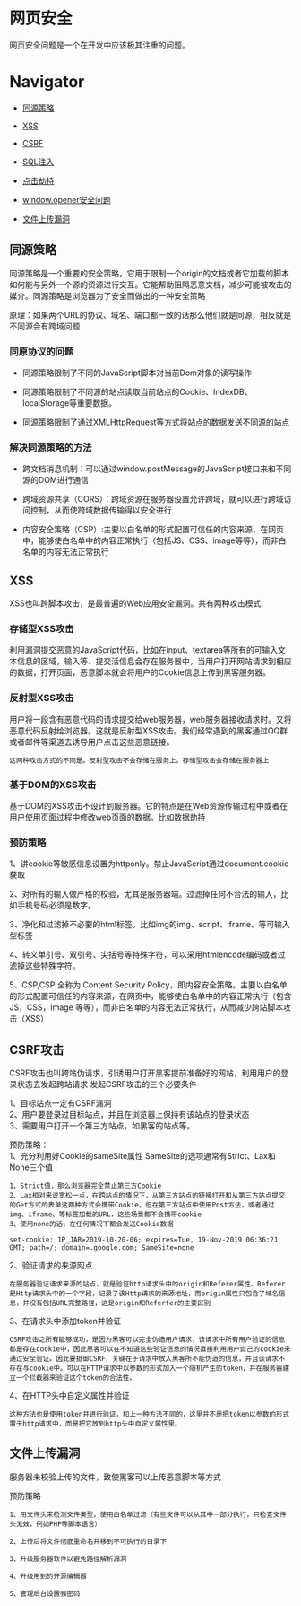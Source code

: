 # 网页安全

网页安全问题是一个在开发中应该极其注重的问题。

# Navigator

* [同源策略](#同源策略)

* [XSS](#XSS)

* [CSRF](#CSRF)

* [SQL注入](#SQL注入)

* [点击劫持](#点击劫持)

* [window.opener安全问题](#window.opener安全问题)

* [文件上传漏洞](#文件上传漏洞)


## 同源策略

同源策略是一个重要的安全策略，它用于限制一个origin的文档或者它加载的脚本如何能与另外一个源的资源进行交互。它能帮助阻隔恶意文档，减少可能被攻击的媒介。同源策略是浏览器为了安全而做出的一种安全策略

原理：如果两个URL的协议、域名、端口都一致的话那么他们就是同源，相反就是不同源会有跨域问题

### 同原协议的问题

* 同源策略限制了不同的JavaScript脚本对当前Dom对象的读写操作

* 同源策略限制了不同源的站点读取当前站点的Cookie、IndexDB、localStorage等重要数据。

* 同源策略限制了通过XMLHttpRequest等方式将站点的数据发送不同源的站点

### 解决同源策略的方法

* 跨文档消息机制：可以通过window.postMessage的JavaScript接口来和不同源的DOM进行通信

* 跨域资源共享（CORS）：跨域资源在服务器设置允许跨域，就可以进行跨域访问控制，从而使跨域数据传输得以安全进行

* 内容安全策略（CSP）:主要以白名单的形式配置可信任的内容来源，在网页中，能够使白名单中的内容正常执行（包括JS、CSS、image等等），而非白名单的内容无法正常执行

## XSS
XSS也叫跨脚本攻击，是最普遍的Web应用安全漏洞。共有两种攻击模式
### 存储型XSS攻击
利用漏洞提交恶意的JavaScript代码，比如在input、textarea等所有的可输入文本信息的区域，输入<script src="http://恶意网站"></script>等、提交活信息会存在服务器中，当用户打开网站请求到相应的数据，打开页面，恶意脚本就会将用户的Cookie信息上传到黑客服务器。

### 反射型XSS攻击
用户将一段含有恶意代码的请求提交给web服务器，web服务器接收请求时。又将恶意代码反射给浏览器。这就是反射型XSS攻击。我们经常遇到的黑客通过QQ群或者邮件等渠道去诱导用户点击这些恶意链接。

    这两种攻击方式的不同是。反射型攻击不会存储在服务上。存储型攻击会存储在服务器上

### 基于DOM的XSS攻击

基于DOM的XSS攻击不设计到服务器。它的特点是在Web资源传输过程中或者在用户使用页面过程中修改web页面的数据。比如数据劫持

### 预防策略

1、讲cookie等敏感信息设置为httponly。禁止JavaScript通过document.cookie获取

2、对所有的输入做严格的校验，尤其是服务器端。过滤掉任何不合法的输入，比如手机号码必须是数字。

3、净化和过滤掉不必要的html标签。比如img的img、script、iframe、等可输入型标签

4、转义单引号、双引号、尖括号等特殊字符，可以采用htmlencode编码或者过滤掉这些特殊字符。

5、CSP,CSP 全称为 Content Security Policy，即内容安全策略。主要以白名单的形式配置可信任的内容来源，在网页中，能够使白名单中的内容正常执行（包含 JS，CSS，Image 等等），而非白名单的内容无法正常执行，从而减少跨站脚本攻击（XSS）

## CSRF攻击
CSRF攻击也叫跨站伪请求，引诱用户打开黑客提前准备好的网站，利用用户的登录状态去发起跨站请求
发起CSRF攻击的三个必要条件

1、目标站点一定有CSRF漏洞  
2、用户要登录过目标站点，并且在浏览器上保持有该站点的登录状态  
3、需要用户打开一个第三方站点，如黑客的站点等。  

预防策略：  
1、充分利用好Cookie的sameSite属性
SameSite的选项通常有Strict、Lax和None三个值  

    1、Strict值，那么浏览器完全禁止第三方Cookie  
    2、Lax相对来说宽松一点，在跨站点的情况下，从第三方站点的链接打开和从第三方站点提交的Get方式的表单这两种方式会携带Cookie。但在第三方站点中使用Post方法，或者通过img、iframe、等标签加载的URL，这些场景都不会携带cookie  
    3、使用none的话，在任何情况下都会发送Cookie数据

    set-cookie: 1P_JAR=2019-10-20-06; expires=Tue, 19-Nov-2019 06:36:21 GMT; path=/; domain=.google.com; SameSite=none

2、验证请求的来源网点    

    在服务器验证请求来源的站点，就是验证http请求头中的origin和Referer属性。Referer是Http请求头中的一个字段，记录了该Http请求的来源地址，而origin属性只包含了域名信息，并没有包括URL完整路径，这是origin和Referfer的主要区别
 
3、在请求头中添加token并验证

    CSRF攻击之所有能够成功，是因为黑客可以完全伪造用户请求，该请求中所有用户验证的信息都是存在cookie中，因此黑客可以在不知道这些验证信息的情况直接利用用户自己的cookie来通过安全验证。因此要抵御CSRF，关键在于请求中放入黑客所不能伪造的信息，并且该请求不存在与cookie中。可以在HTTP请求中以参数的形式加入一个随机产生的token，并在服务器建立一个拦截器来验证这个token的合法性。

4、在HTTP头中自定义属性并验证   
 
    这种方法也是使用token并进行验证，和上一种方法不同的，这里并不是把token以参数的形式置于http请求中，而是把它放到http头中自定义属性里。


## 文件上传漏洞

服务器未校验上传的文件，致使黑客可以上传恶意脚本等方式  

预防策略   

    1、用文件头来检测文件类型，使用白名单过滤（有些文件可以从其中一部分执行，只检查文件头无效，例如PHP等脚本语言）
    
    2、上传后将文件彻底重命名并移到不可执行的目录下

    3、升级服务器软件以避免路径解析漏洞

    4、升级用到的开源编辑器

    5、管理后台设置强密码